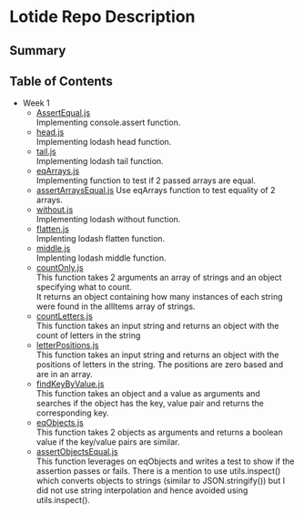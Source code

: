 # Lotide Repo Description
## Summary 

## Table of Contents
* Week 1
  * [AssertEqual.js](/assertEqual.js) <br />
  Implementing console.assert function.
  * [head.js](/head.js)<br />
  Implementing lodash head function.
  * [tail.js](/tail.js)<br />
  Implementing lodash tail function.
  * [eqArrays.js](/eqArrays.js)<br />
  Implementing function to test if 2 passed arrays are equal.
  * [assertArraysEqual.js](/assertArraysEqual.js)
  Use eqArrays function to test equality of 2 arrays.
  * [without.js](/without.js)<br />
  Implementing lodash without function.
  * [flatten.js](/flatten.js)<br />
  Implenting lodash flatten function.
  * [middle.js](/middle.js)<br />
  Implenting lodash middle function.
  * [countOnly.js](/countOnly.js) <br />
  This function takes 2 arguments an array of strings and an object specifying what to count. <br />
  It returns an object containing how many instances of each string were found in the allItems array of strings.
  * [countLetters.js](/countLetters.js) <br />
  This function takes an input string and returns an object with the count of letters in the string
  * [letterPositions.js](/letterPositions.js) <br />
  This function takes an input string and returns an object with the positions of letters in the string. The positions are zero based and are in an array.
  * [findKeyByValue.js](/findKeyByValue.js) <br />
  This function takes an object and a value as arguments and searches if the object has the key, value pair and returns the corresponding key.
  * [eqObjects.js](/eqObjects.js) <br />
  This function takes 2 objects as arguments and returns a boolean value if the key/value pairs are similar.
  * [assertObjectsEqual.js](/assertObjectsEqual.js) <br />
  This function leverages on eqObjects and writes a test to show if the assertion passes or fails. There is a mention to use utils.inspect() which converts objects to strings (similar to JSON.stringify()) but I did not use string interpolation and hence avoided using utils.inspect().